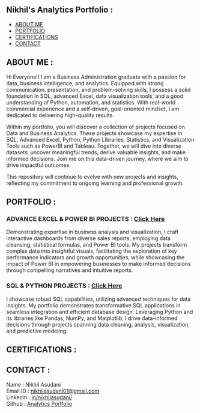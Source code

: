## Nikhil's Analytics Portfolio :
- [ABOUT ME](https://github.com/NikhilAsudani1/Analytics-Portfolio#about-me-)
- [PORTFOLIO](https://github.com/NikhilAsudani1/Analytics-Portfolio#portfolio-)
- [CERTIFICATIONS](https://github.com/NikhilAsudani1/Analytics-Portfolio#certifications-)
- [CONTACT](https://github.com/NikhilAsudani1/Analytics-Portfolio#contact-)

## ABOUT ME :
Hi Everyone!!
I am a Business Administration graduate with a passion for data, business intelligence, and analytics. Equipped with strong communication, presentation, and problem-solving skills, I possess a solid foundation in SQL, advanced Excel, data visualization tools, and a good understanding of Python, automation, and statistics. With real-world commercial experience and a self-driven, goal-oriented mindset, I am dedicated to delivering high-quality results.

Within my portfolio, you will discover a collection of projects focused on Data and Business Analytics. These projects showcase my expertise in SQL, Advanced Excel, Python, Python Libraries, Statistics, and Visualization Tools such as PowerBI and Tableau. Together, we will dive into diverse datasets, uncover meaningful trends, derive valuable insights, and make informed decisions. Join me on this data-driven journey, where we aim to drive impactful outcomes.

This repository will continue to evolve with new projects and insights, reflecting my commitment to ongoing learning and professional growth.

## PORTFOLIO :

### ADVANCE EXCEL & POWER BI PROJECTS : [Click Here](https://github.com/NikhilAsudani1/Analytics-Portfolio/tree/37951209e3d04a2ed93443c58e2974801b0ab6ac/ADVANCE%20EXCEL%20%26%20POWER%20BI)
Demonstrating expertise in business analysis and visualization, I craft interactive dashboards from diverse sales reports, employing data cleansing, statistical formulas, and Power BI tools. My projects transform complex data into insightful visuals, facilitating the exploration of key performance indicators and growth opportunities, while showcasing the impact of Power BI in empowering businesses to make informed decisions through compelling narratives and intuitive reports.

### SQL & PYTHON PROJECTS : [Click Here](https://github.com/NikhilAsudani1/Analytics-Portfolio/tree/37951209e3d04a2ed93443c58e2974801b0ab6ac/SQL%20%26%20PYTHON)
I showcase robust SQL capabilities, utilizing advanced techniques for data insights. My portfolio demonstrates transformative SQL applications in seamless integration and efficient database design. Leveraging Python and its libraries like Pandas, NumPy, and Matplotlib, I drive data-informed decisions through projects spanning data cleaning, analysis, visualization, and predictive modeling.

## CERTIFICATIONS :


## CONTACT :
Name : Nikhil Asudani \
Email ID : <a mailto="nikhilasudani01@gmail.com">nikhilasudani01@gmail.com</a> \
Linkedin : [in/nikhilasudani/](https://www.linkedin.com/in/nikhilasudani/) \
Github : [Analytics Portfolio](https://github.com/NikhilAsudani1/Analytics-Portfolio)
